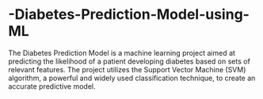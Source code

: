 # -Diabetes-Prediction-Model-using-ML
The Diabetes Prediction Model is a machine learning project aimed at predicting the likelihood of a patient developing diabetes based on sets of relevant features.
The project utilizes the Support Vector Machine (SVM) algorithm, a powerful and widely used classification technique, to create an accurate predictive model.
